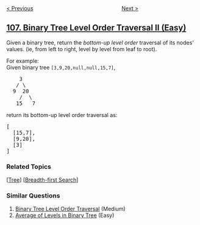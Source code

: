 <!--|This file generated by command(leetcode description); DO NOT EDIT.    |-->
<!--+----------------------------------------------------------------------+-->
<!--|@author    openset <openset.wang@gmail.com>                           |-->
<!--|@link      https://github.com/openset                                 |-->
<!--|@home      https://github.com/tonymontaro/leetcode-hints                        |-->
<!--+----------------------------------------------------------------------+-->

[< Previous](https://github.com/tonymontaro/leetcode-hints/tree/master/problems/construct-binary-tree-from-inorder-and-postorder-traversal "Construct Binary Tree from Inorder and Postorder Traversal")
　　　　　　　　　　　　　　　　
[Next >](https://github.com/tonymontaro/leetcode-hints/tree/master/problems/convert-sorted-array-to-binary-search-tree "Convert Sorted Array to Binary Search Tree")

## [107. Binary Tree Level Order Traversal II (Easy)](https://leetcode.com/problems/binary-tree-level-order-traversal-ii "二叉树的层次遍历 II")

<p>Given a binary tree, return the <i>bottom-up level order</i> traversal of its nodes' values. (ie, from left to right, level by level from leaf to root).</p>

<p>
For example:<br />
Given binary tree <code>[3,9,20,null,null,15,7]</code>,<br />
<pre>
    3
   / \
  9  20
    /  \
   15   7
</pre>
</p>
<p>
return its bottom-up level order traversal as:<br />
<pre>
[
  [15,7],
  [9,20],
  [3]
]
</pre>
</p>

### Related Topics
  [[Tree](https://github.com/tonymontaro/leetcode-hints/tree/master/tag/tree/README.md)]
  [[Breadth-first Search](https://github.com/tonymontaro/leetcode-hints/tree/master/tag/breadth-first-search/README.md)]

### Similar Questions
  1. [Binary Tree Level Order Traversal](https://github.com/tonymontaro/leetcode-hints/tree/master/problems/binary-tree-level-order-traversal) (Medium)
  1. [Average of Levels in Binary Tree](https://github.com/tonymontaro/leetcode-hints/tree/master/problems/average-of-levels-in-binary-tree) (Easy)
